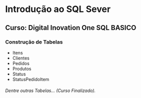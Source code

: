 # Introdução ao SQL Sever

## Curso: Digital Inovation One SQL BASICO

### Construção de Tabelas 

- Itens 
- Clientes
- Pedidos
- Produtos
- Status
- StatusPedidoItem

###### Dentre outras Tabelas... (Curso Finalizado).